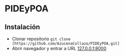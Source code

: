 # PIDEyPOA

## Instalación
- Clonar repositorio `git clone [https://github.com/AzucenaCollazo/PIDEyPOA.git]`
- Abrir navegador y entrar a URL [127.0.0.1:8000](http://127.0.0.1:8000)

